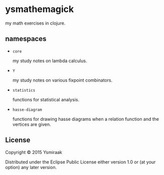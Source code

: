 # ysmathemagick

my math exercises in clojure.

## namespaces

* `core`

    my study notes on lambda calculus.

* `Y`

    my study notes on various fixpoint combinators.

* `statistics`

    functions for statistical analysis.

* `hasse-diagram`

    functions for drawing hasse diagrams when a relation function and
    the vertices are given.

## License

Copyright © 2015 Ysmiraak

Distributed under the Eclipse Public License either version 1.0 or (at
your option) any later version.
